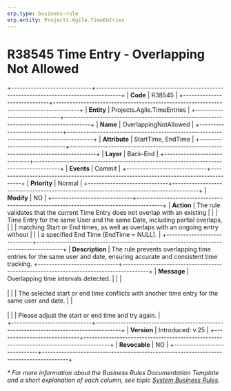 ```yaml
---
erp.type: business-rule
erp.entity: Projects.Agile.TimeEntries
---
```


# R38545 Time Entry - Overlapping Not Allowed
+-----------------------------+---------------------------------------------------------------------------------------+
| **Code**                    | R38545                                                                                |
+-----------------------------+---------------------------------------------------------------------------------------+
| **Entity**                  | Projects.Agile.TimeEntries                                                            |
+-----------------------------+---------------------------------------------------------------------------------------+
| **Name**                    | OverlappingNotAllowed                                                                 |
+-----------------------------+---------------------------------------------------------------------------------------+
| **Attribute**               | StartTime, EndTime                                                                    |
+-----------------------------+---------------------------------------------------------------------------------------+
| **Layer**                   | Back-End                                                                              |
+-----------------------------+---------------------------------------------------------------------------------------+
| **Events**                  | Commit                                                                                |
+-----------------------------+---------------------------------------------------------------------------------------+
| **Priority**                | Normal                                                                                |
+-----------------------------+---------------------------------------------------------------------------------------+
| **Modify**                  | NO                                                                                    |
+-----------------------------+---------------------------------------------------------------------------------------+
| **Action**                  | The rule validates that the current Time Entry does not overlap with an existing      |
|                             | Time Entry for the same User and the same Date, including partial overlaps,           |
|                             | matching Start or End times, as well as overlaps with an ongoing entry without        |
|                             | a specified End Time (EndTime = NULL).                                                |
+-----------------------------+---------------------------------------------------------------------------------------+
| **Description**             | The rule prevents overlapping time entries for the same user and date, ensuring accurate and consistent time tracking. 
+-----------------------------+---------------------------------------------------------------------------------------+
| **Message**                 | Overlapping time intervals detected.                                                  |
|                             | <br></br>                                                                             |
|                             | The selected start or end time conflicts with another time entry for the same user and date.
|                             | <br></br>                                                                             |
|                             | Please adjust the start or end time and try again.                                    |                             
+-----------------------------+---------------------------------------------------------------------------------------+
| **Version**                 | Introduced: v.25                                                                      |
+-----------------------------+---------------------------------------------------------------------------------------+
| **Revocable**               | NO                                                                                    |
+-----------------------------+---------------------------------------------------------------------------------------+

*\* For more information about the Business Rules Documentation Template and a short explanation of each column, see
topic [System Business Rules](../templates/template-description-system-business-rules.md).*
